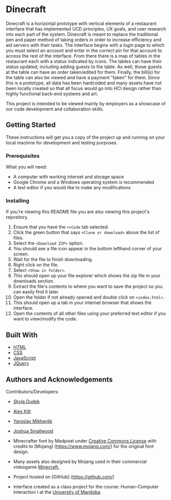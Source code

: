 # Dinecraft

Dinecraft is a horizontal prototype with vertical elements of a restaurant interface that has implemented UCD principles, UX goals, and user research into each part of the system. Dinecraft is meant to replace the traditional pen and paper method of taking orders in order to increase efficiency and aid servers with their tasks. The interface begins with a login page to which you must select an account and enter in the correct pin for that account to access the rest of the interface. From there there is a map of tables in the restaurant each with a status indicated by icons. The tables can have their status updated, including adding guests to the table. As well, those guests at the table can have an order taken/edited for them. Finally, the bill(s) for the table can also be viewed and have a payment "taken" for them. Since this is a prototype, all data has been hardcoded and many assets have not been locally created so that all focus would go into HCI design rather than highly functional back-end systems and art. 

This project is intended to be viewed mainly by employers as a showcase of our code development and collaboration skills. 

## Getting Started

These instructions will get you a copy of the project up and running on your local machine for development and testing purposes. 

### Prerequisites         
What you will need:     
- A computer with working internet and storage space
- Google Chrome and a Windows operating system is recommended   
- A text editor if you would like to make any modifications

### Installing

If you're viewing this README file you are also viewing this project's repository.    
1. Ensure that you have the `<>Code` tab selected.
2. Click the green button that says `<Clone or download>` above the list of files.
3. Select the `<Download ZIP>` option.
4. You should see a file icon appear in the bottom lefthand corner of your screen.
5. Wait for the file to finish downloading.
6. Right click on the file.
7. Select `<Show in folder>`.
8. This should open up your file explorer which shows the zip file in your downloads section.
9. Extract the file's contents to where you want to save the project so you can easily find it later.
10. Open the folder if not already opened and double click on `<index.html>`.
11. This should open up a tab in your internet browser that shows the interface.
12. Open the contents of all other files using your preferred text editor if you want to view/modify the code.

## Built With

* [HTML](https://devdocs.io/html/) 
* [CSS](https://devdocs.io/css/) 
* [JavaScript](https://devdocs.io/javascript/) 
* [JQuery](https://api.jquery.com/)

## Authors and Acknowledgements 
Contributors/Developers:    
* [Skyla Dudek](https://github.com/skyladudek)
* [Alex Kitt](https://github.com/drkitt)
* [Yaroslav Mikhaylik](https://github.com/HaselLoyance)
* [Joshua Smallwood ](https://github.com/smallwoj)

* Minecrafter font by Madpixel under [Creative Commons License](http://creativecommons.org/licenses/) with credits to [Mojang] (https://www.mojang.com/) for the original font design.
* Many assets also designed by Mojang used in their commercial videogame [Minecraft.](https://www.minecraft.net/en-us/) 
* Project hosted on [GitHub] (https://github.com/)
* Interface created as a class project for the course: Human-Computer Interaction I at the [University of Manitoba](http://hci.cs.umanitoba.ca/)
